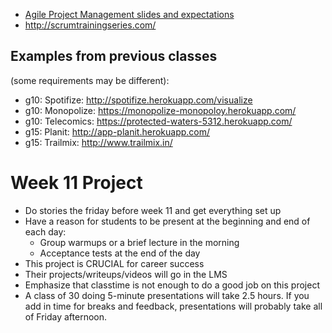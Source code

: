 - [Agile Project Management slides and expectations ](https://docs.google.com/presentation/d/1NpKJ2XxkAimuaihdoR8278YrpEyZpGz7qdHt9depVx0/edit?usp=sharing)
- http://scrumtrainingseries.com/

## Examples from previous classes
(some requirements may be different):

* g10: Spotifize: http://spotifize.herokuapp.com/visualize
* g10: Monopolize: https://monopolize-monopoloy.herokuapp.com/
* g10: Telecomics: https://protected-waters-5312.herokuapp.com/
* g15: Planit: http://app-planit.herokuapp.com/
* g15: Trailmix: http://www.trailmix.in/

# Week 11 Project

* Do stories the friday before week 11 and get everything set up
* Have a reason for students to be present at the beginning and end of each day:
    * Group warmups or a brief lecture in the morning
    * Acceptance tests at the end of the day
* This project is CRUCIAL for career success
* Their projects/writeups/videos will go in the LMS
* Emphasize that classtime is not enough to do a good job on this project
* A class of 30 doing 5-minute presentations will take 2.5 hours. If you add in time for breaks and feedback, presentations will probably take all of Friday afternoon.
